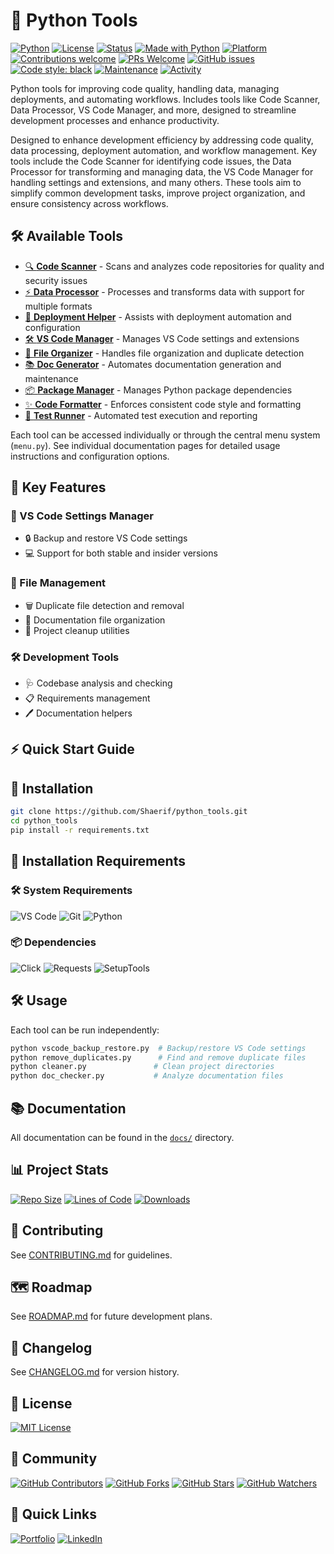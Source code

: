 # 🐍 Python Tools

[![Python](https://img.shields.io/badge/Python-3.8+-blue.svg)](https://www.python.org)
[![License](https://img.shields.io/badge/License-MIT-green.svg)](LICENSE)
[![Status](https://img.shields.io/badge/Status-Active-success.svg)](https://github.com/Shaerif/python_tools)
[![Made with Python](http://ForTheBadge.com/images/badges/made-with-python.svg)](https://www.python.org)
[![Platform](https://img.shields.io/badge/Platform-Windows%20%7C%20Linux%20%7C%20MacOS-lightgrey.svg)](#)
[![Contributions welcome](https://img.shields.io/badge/Contributions-Welcome-orange.svg)](CONTRIBUTING.md)
[![PRs Welcome](https://img.shields.io/badge/PRs-welcome-brightgreen.svg)](https://github.com/Shaerif/python_tools/pulls)
[![GitHub issues](https://img.shields.io/github/issues/Shaerif/python_tools.svg)](https://github.com/Shaerif/python_tools/issues)
[![Code style: black](https://img.shields.io/badge/code%20style-black-000000.svg)](https://github.com/psf/black)
[![Maintenance](https://img.shields.io/badge/Maintained%3F-yes-green.svg)](#)
[![Activity](https://img.shields.io/github/last-commit/Shaerif/python_tools)](https://github.com/Shaerif/python_tools/commits)

Python tools for improving code quality, handling data, managing deployments, and automating workflows. Includes tools like Code Scanner, Data Processor, VS Code Manager, and more, designed to streamline development processes and enhance productivity.

Designed to enhance development efficiency by addressing code quality, data processing, deployment automation, and workflow management. 
Key tools include the Code Scanner for identifying code issues, the Data Processor for transforming and managing data, the VS Code Manager for handling settings and extensions, and many others. These tools aim to simplify common development tasks, improve project organization, and ensure consistency across workflows.

## 🛠️ Available Tools

- [🔍 **Code Scanner**](docs/code_scanner.md) - Scans and analyzes code repositories for quality and security issues
- [⚡ **Data Processor**](docs/data_processor.md) - Processes and transforms data with support for multiple formats
- [🚀 **Deployment Helper**](docs/deployment_helper.md) - Assists with deployment automation and configuration
- [🛠️ **VS Code Manager**](docs/vscode_manager.md) - Manages VS Code settings and extensions
- [📁 **File Organizer**](docs/file_organizer.md) - Handles file organization and duplicate detection
- [📚 **Doc Generator**](docs/doc_generator.md) - Automates documentation generation and maintenance
- [📦 **Package Manager**](docs/package_manager.md) - Manages Python package dependencies
- [✨ **Code Formatter**](docs/code_formatter.md) - Enforces consistent code style and formatting
- [🧪 **Test Runner**](docs/test_runner.md) - Automated test execution and reporting

Each tool can be accessed individually or through the central menu system (`menu.py`).
See individual documentation pages for detailed usage instructions and configuration options.

## 🎯 Key Features

### 🔧 VS Code Settings Manager

- 🔒 Backup and restore VS Code settings
- 💻 Support for both stable and insider versions

### 📂 File Management

- 🗑️ Duplicate file detection and removal
- 📄 Documentation file organization
- 🧹 Project cleanup utilities

### 🛠️ Development Tools

- 🩺 Codebase analysis and checking
- 📋 Requirements management
- 🖊️ Documentation helpers

## ⚡ Quick Start Guide

## 🚀 Installation

```bash
git clone https://github.com/Shaerif/python_tools.git
cd python_tools
pip install -r requirements.txt
```

## 🔧 Installation Requirements

### 🛠️ System Requirements
![VS Code](https://img.shields.io/badge/VS_Code-007ACC?style=flat&logo=visual-studio-code&logoColor=white)
![Git](https://img.shields.io/badge/Git-F05032?style=flat&logo=git&logoColor=white)
![Python](https://img.shields.io/badge/Python_3.8+-3776AB?style=flat&logo=python&logoColor=white)

### 📦 Dependencies
![Click](https://img.shields.io/badge/Click-Package-green)
![Requests](https://img.shields.io/badge/Requests-Package-blue)
![SetupTools](https://img.shields.io/badge/SetupTools-Package-orange)

## 🛠️ Usage

Each tool can be run independently:

```bash
python vscode_backup_restore.py  # Backup/restore VS Code settings
python remove_duplicates.py      # Find and remove duplicate files
python cleaner.py               # Clean project directories
python doc_checker.py           # Analyze documentation files
```

## 📚 Documentation
All documentation can be found in the [`docs/`](docs/) directory.

## 📊 Project Stats

[![Repo Size](https://img.shields.io/github/repo-size/Shaerif/python_tools)](https://github.com/Shaerif/python_tools)
[![Lines of Code](https://img.shields.io/tokei/lines/github/Shaerif/python_tools)](https://github.com/Shaerif/python_tools)
[![Downloads](https://img.shields.io/github/downloads/Shaerif/python_tools/total)](https://github.com/Shaerif/python_tools/releases)

## 🤝 Contributing

See [CONTRIBUTING.md](CONTRIBUTING.md) for guidelines.

## 🗺️ Roadmap

See [ROADMAP.md](ROADMAP.md) for future development plans.

## 📝 Changelog

See [CHANGELOG.md](CHANGELOG.md) for version history.

## 📄 License

[![MIT License](https://img.shields.io/badge/License-MIT-yellow.svg)](LICENSE)

## 🤝 Community

[![GitHub Contributors](https://img.shields.io/github/contributors/Shaerif/python_tools.svg)](https://github.com/Shaerif/python_tools/graphs/contributors)
[![GitHub Forks](https://img.shields.io/github/forks/Shaerif/python_tools.svg?style=social)](https://github.com/Shaerif/python_tools/network/members)
[![GitHub Stars](https://img.shields.io/github/stars/Shaerif/python_tools.svg?style=social)](https://github.com/Shaerif/python_tools/stargazers)
[![GitHub Watchers](https://img.shields.io/github/watchers/Shaerif/python_tools.svg?style=social)](https://github.com/Shaerif/python_tools/watchers)

## 🔗 Quick Links

[![Portfolio](https://img.shields.io/badge/Portfolio-255E63?style=for-the-badge&logo=About.me&logoColor=white)](https://github.com/Shaerif)
[![LinkedIn](https://img.shields.io/badge/LinkedIn-0077B5?style=for-the-badge&logo=linkedin&logoColor=white)](https://linkedin.com/in/Shaerif)
